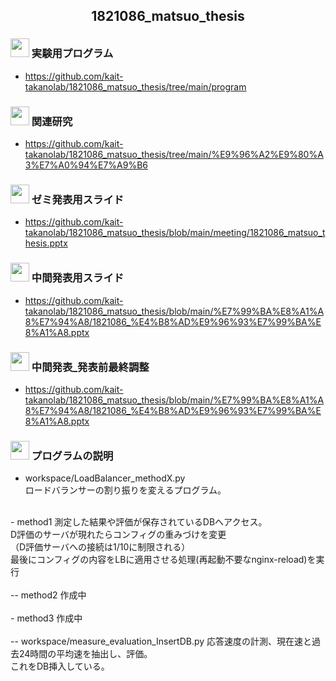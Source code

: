 
<h2 align="center">1821086_matsuo_thesis</h2>


### <img src="https://icooon-mono.com/i/icon_16004/icon_160041_64.png" height="30px;" /> 実験用プログラム

- https://github.com/kait-takanolab/1821086_matsuo_thesis/tree/main/program

### <img src="https://icooon-mono.com/i/icon_11129/icon_111291_64.png" height="30px;" /> 関連研究

- https://github.com/kait-takanolab/1821086_matsuo_thesis/tree/main/%E9%96%A2%E9%80%A3%E7%A0%94%E7%A9%B6

### <img src="https://icooon-mono.com/i/icon_12063/icon_120631_64.png" height="30px;" /> ゼミ発表用スライド

- https://github.com/kait-takanolab/1821086_matsuo_thesis/blob/main/meeting/1821086_matsuo_thesis.pptx

### <img src="https://icooon-mono.com/i/icon_12063/icon_120631_64.png" height="30px;" /> 中間発表用スライド

- https://github.com/kait-takanolab/1821086_matsuo_thesis/blob/main/%E7%99%BA%E8%A1%A8%E7%94%A8/1821086_%E4%B8%AD%E9%96%93%E7%99%BA%E8%A1%A8.pptx

### <img src="https://icooon-mono.com/i/icon_12063/icon_120631_64.png" height="30px;" /> 中間発表_発表前最終調整

- https://github.com/kait-takanolab/1821086_matsuo_thesis/blob/main/%E7%99%BA%E8%A1%A8%E7%94%A8/1821086_%E4%B8%AD%E9%96%93%E7%99%BA%E8%A1%A8.pptx

### <img src="https://icooon-mono.com/i/icon_15821/icon_158211_64.png" height="30px;" /> プログラムの説明
- workspace/LoadBalancer_methodX.py<br>
ロードバランサーの割り振りを変えるプログラム。<br>
<br>
- method1
測定した結果や評価が保存されているDBへアクセス。<br>
D評価のサーバが現れたらコンフィグの重みづけを変更<br>
（D評価サーバへの接続は1/10に制限される）<br>
最後にコンフィグの内容をLBに適用させる処理(再起動不要なnginx-reload)を実行<br>
<br>
-- method2
作成中<br>
<br>
- method3
作成中<br>
<br>
-- workspace/measure_evaluation_InsertDB.py
応答速度の計測、現在速と過去24時間の平均速を抽出し、評価。<br>
これをDB挿入している。<br>
